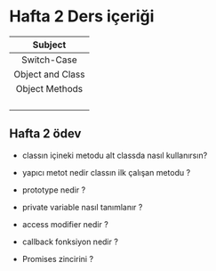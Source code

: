 # Hafta 2 Ders içeriği

|     Subject      |
| :--------------: |
|   Switch-Case    |
| Object and Class |
|  Object Methods  |
|                  |
|                  |
|                  |
|                  |

## Hafta 2 ödev

- classın içineki metodu alt classda nasıl kullanırsın?

- yapıcı metot nedir classın ilk çalışan metodu ?

- prototype nedir ?

- private variable nasıl tanımlanır ?

- access modifier nedir ?

- callback fonksiyon nedir ?

- Promises zincirini ?
